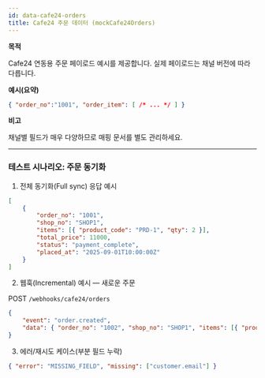 ```yaml
---
id: data-cafe24-orders
title: Cafe24 주문 데이터 (mockCafe24Orders)
---
```


**목적**

Cafe24 연동용 주문 페이로드 예시를 제공합니다. 실제 페이로드는 채널 버전에 따라 다릅니다.

**예시(요약)**

```json
{ "order_no":"1001", "order_item": [ /* ... */ ] }
```

**비고**

채널별 필드가 매우 다양하므로 매핑 문서를 별도 관리하세요.

---
### 테스트 시나리오: 주문 동기화

1) 전체 동기화(Full sync) 응답 예시

```json
[
	{
		"order_no": "1001",
		"shop_no": "SHOP1",
		"items": [{ "product_code": "PRD-1", "qty": 2 }],
		"total_price": 11000,
		"status": "payment_complete",
		"placed_at": "2025-09-01T10:00:00Z"
	}
]
```

2) 웹훅(Incremental) 예시 — 새로운 주문

POST `/webhooks/cafe24/orders`

```json
{
	"event": "order.created",
	"data": { "order_no": "1002", "shop_no": "SHOP1", "items": [{ "product_code": "PRD-2", "qty": 1 }], "total_price": 12000 }
}
```

3) 에러/재시도 케이스(부분 필드 누락)

```json
{ "error": "MISSING_FIELD", "missing": ["customer.email"] }
```


